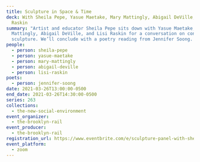 ```yaml
---
title: Sculpture in Space & Time
deck: With Sheila Pepe, Yasue Maetake, Mary Mattingly, Abigail DeVille, and Lisi
  Raskin
summary: "Artist and educator Sheila Pepe sits down with Yasue Maetake, Mary
  Mattingly, Abigail DeVille, and Lisi Raskin for a conversation on contemporary
  sculpture. We’ll conclude with a poetry reading from Jennifer Soong. "
people:
  - person: sheila-pepe
  - person: yasue-maetake
  - person: mary-mattingly
  - person: abigail-deville
  - person: lisi-raskin
poets:
  - person: jennifer-soong
date: 2021-03-26T13:00:00-0500
end_date: 2021-03-26T14:30:00-0500
series: 263
collections:
  - the-new-social-environment
event_organizer:
  - the-brooklyn-rail
event_producer:
  - the-brooklyn-rail
registration_url: https://www.eventbrite.com/e/sculpture-panel-with-sheila-pepe-tickets-141230176259
event_platform:
  - zoom
---
```

